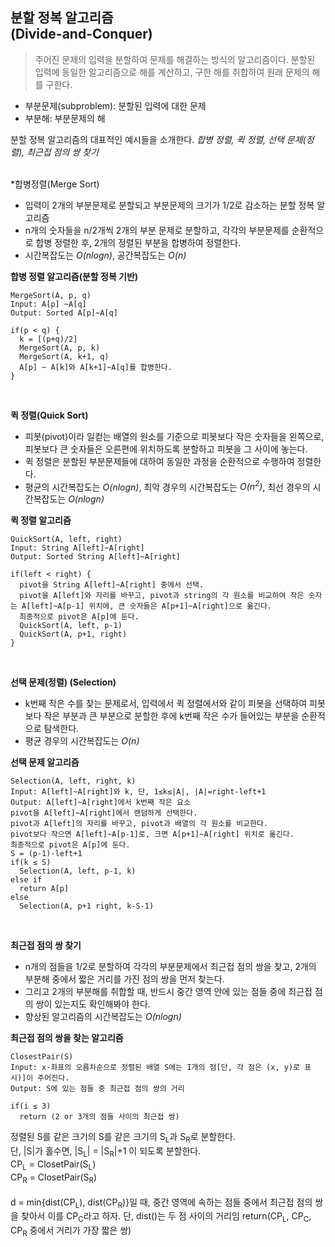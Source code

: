 ## 분할 정복 알고리즘 <br/>(Divide-and-Conquer)
> 주어진 문제의 입력을 분할하여 문제를 해결하는 방식의 알고리즘이다. 분할된 입력에 동일한 알고리즘으로 해를 계산하고, 구한 해를 취합하여 원래 문제의 해를 구한다.

* 부분문제(subproblem): 분할된 입력에 대한 문제 
* 부분해: 부분문제의 해

             
분할 정복 알고리즘의 대표적인 예시들을 소개한다.
*합병 정렬, 퀵 정렬, 선택 문제(정렬), 최근접 점의 쌍 찾기*
<br/>
<br/>

*합병정렬(Merge Sort)
- 입력이 2개의 부분문제로 분할되고 부분문제의 크기가 1/2로 감소하는 분할 정복 알고리즘
- n개의 숫자들을 n/2개씩 2개의 부분 문제로 분할하고, 각각의 부분문제를 순환적으로 합병 정렬한 후, 2개의 정렬된 부분을 합병하여 정렬한다.
- 시간복잡도는 *O(nlogn)*, 공간복잡도는 *O(n)*

**합병 정렬 알고리즘(분할 정복 기반)**
	
    MergeSort(A, p, q)
	Input: A[p] ~A[q]
	Output: Sorted A[p]~A[q]
	
	if(p < q) {
	  k = [(p+q)/2]
	  MergeSort(A, p, k)
	  MergeSort(A, k+1, q)
	  A[p] ~ A[k]와 A[k+1]~A[q]를 합병한다.
	}


<br/>

**퀵 정렬(Quick Sort)** <br/>
- 피봇(pivot)이라 일컫는 배열의 원소를 기준으로 피봇보다 작은 숫자들을 왼쪽으로, 피봇보다 큰 숫자들은 오른편에 위치하도록 분할하고 피봇을 그 사이에 놓는다.
- 퀵 정렬은 분할된 부분문제들에 대하여 동일한 과정을 순환적으로 수행하여 정렬한다.
- 평균의 시간복잡도는 *O(nlogn)*, 최악 경우의 시간복잡도는 *O(n<sup>2</sup>)*, 최선 경우의 시간복잡도는 *O(nlogn)*

**퀵 정렬 알고리즘**
	
    QuickSort(A, left, right)
	Input: String A[left]~A[right]
	Output: Sorted String A[left]~A[right]
	
	if(left < right) {
	  pivot을 String A[left]~A[right] 중에서 선택. 
	  pivot을 A[left]와 자리를 바꾸고, pivot과 string의 각 원소를 비교하여 작은 숫자	  는 A[left]~A[p-1] 위치에, 큰 숫자들은 A[p+1]~A[right]으로 옮긴다.
	  최종적으로 pivot은 A[p]에 둔다.
	  QuickSort(A, left, p-1)
	  QuickSort(A, p+1, right)
	}

<br/>

**선택 문제(정렬) (Selection)**
- k번째 작은 수를 찾는 문제로서, 입력에서 퀵 정렬에서와 같이 피봇을 선택하여 피봇보다 작은 부분과 큰 부분으로 분할한 후에 k번째 작은 수가 들어있는 부분을 순환적으로 탐색한다.
- 평균 경우의 시간복잡도는 *O(n)*

**선택 문제 알고리즘**
	
    Selection(A, left, right, k)
	Input: A[left]~A[right]와 k, 단, 1≤k≤|A|, |A|=right-left+1
	Output: A[left]~A[right]에서 k번째 작은 요소
	pivot을 A[left]~A[right]에서 랜덤하게 선택한다.
	pivot과 A[left]의 자리를 바꾸고, pivot과 배열의 각 원소를 비교한다.
	pivot보다 작으면 A[left]~A[p-1]로, 크면 A[p+1]~A[right] 위치로 옮긴다.
	최종적으로 pivot은 A[p]에 둔다.
	S = (p-1)-left+1
	if(k ≤ S)
	  Selection(A, left, p-1, k)
	else if
	  return A[p]
	else
	  Selection(A, p+1 right, k-S-1)

<br/>

**최근접 점의 쌍 찾기**
- n개의 점들을 1/2로 분할하여 각각의 부분문제에서 최근접 점의 쌍을 찾고, 2개의 부분해 중에서 짧은 거리를 가진 점의 쌍을 먼저 찾는다.
- 그리고 2개의 부분해를 취합할 때, 반드시 중간 영역 안에 있는 점들 중에 최근접 점의 쌍이 있는지도 확인해봐야 한다.
- 향상된 알고리즘의 시간복잡도는 *O(nlogn)*


**최근접 점의 쌍을 찾는 알고리즘**
	
    ClosestPair(S)
	Input: x-좌표의 오름차순으로 정렬된 배열 S에는 I개의 점[단, 각 점은 (x, y)로 표	시)]이 주어진다.
	Output: S에 있는 점들 중 최근접 점의 쌍의 거리

	if(i ≤ 3)
	  return (2 or 3개의 점들 사이의 최근접 쌍)
	
정렬된 S를 같은 크기의 S를 같은 크기의 S<sub>L</sub>과 S<sub>R</sub>로 분할한다. <br/>
단, |S|가 홀수면, |S<sub>L</sub>| = |S<sub>R</sub>|+1 이 되도록 분할한다. <br/>
CP<sub>L</sub> = ClosetPair(S<sub>L</sub>) <br/>
CP<sub>R</sub> = ClosetPair(S<sub>R</sub>) <br/><br/>
d = min{dist(CP<sub>L</sub>), dist(CP<sub>R</sub>)}일 때, 중간 영역에 속하는 점들 중에서 최근접 점의 	쌍을 찾아서 이를 CP<sub>C</sub>라고 하자. 
단, dist()는 두 점 사이의 거리임
return(CP<sub>L</sub>, CP<sub>C</sub>, CP<sub>R</sub> 중에서 거리가 가장 짧은 쌍)

